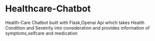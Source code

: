 # Healthcare-Chatbot
Health-Care Chatbot built with Flask,Openai Api which takes Health Condition and Seveirity into consideration and provides information of symptoms,selfcare and medication
